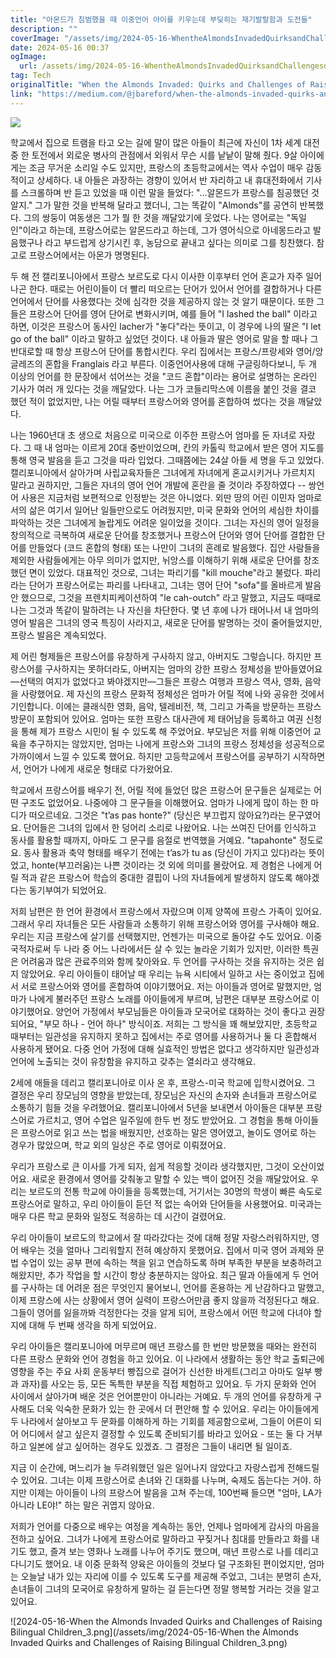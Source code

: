 ```yaml
---
title: "아몬드가 침범했을 때 이중언어 아이를 키우는데 부딪히는 재기발랄함과 도전들"
description: ""
coverImage: "/assets/img/2024-05-16-WhentheAlmondsInvadedQuirksandChallengesofRaisingBilingualChildren_0.png"
date: 2024-05-16 00:37
ogImage: 
  url: /assets/img/2024-05-16-WhentheAlmondsInvadedQuirksandChallengesofRaisingBilingualChildren_0.png
tag: Tech
originalTitle: "When the Almonds Invaded: Quirks and Challenges of Raising Bilingual Children"
link: "https://medium.com/@jbareford/when-the-almonds-invaded-quirks-and-challenges-of-raising-bilingual-children-5121f0b6f843"
---
```




<img src="/assets/img/2024-05-16-When the Almonds Invaded Quirks and Challenges of Raising Bilingual Children_0.png" />

학교에서 집으로 트램을 타고 오는 길에 말이 많은 아들이 최근에 자신이 1차 세계 대전 중 한 토전에서 외로운 병사의 관점에서 외워서 무슨 시를 낱낱이 말해 줬다. 9살 아이에게는 조금 무거운 소리일 수도 있지만, 프랑스의 초등학교에서는 역사 수업이 매우 감동적이고 상세하다. 내 아들은 과장하는 경향이 있어서 반 자리하고 내 휴대전화에서 기사를 스크롤하며 반 듣고 있었을 때 이런 말을 들었다: "…알몬드가 프랑스를 침공했던 것 알지." 그가 말한 것을 반복해 달라고 했더니, 그는 똑같이 "Almonds"를 공연히 반복했다. 그의 쌍둥이 여동생은 그가 뭘 한 것을 깨달았기에 웃었다. 나는 영어로는 "독일인"이라고 하는데, 프랑스어로는 알몬드라고 하는데, 그가 영어식으로 아네몽드라고 발음했구나 라고 부드럽게 상기시킨 후, 농담으로 끝내고 싶다는 의미로 그를 칭찬했다. 참고로 프랑스어에서는 아몬가 명명된다.

두 해 전 캘리포니아에서 프랑스 보르도로 다시 이사한 이후부터 언어 혼교가 자주 일어나곤 한다. 때로는 어린이들이 더 빨리 떠오르는 단어가 있어서 언어를 결합하거나 다른 언어에서 단어를 사용했다는 것에 심각한 것을 제공하지 않는 것 알기 때문이다. 또한 그들은 프랑스어 단어를 영어 단어로 변화시키며, 예를 들어 "I lashed the ball" 이라고 하면, 이것은 프랑스어 동사인 lacher가 "놓다"라는 뜻이고, 이 경우에 나의 딸은 "I let go of the ball" 이라고 말하고 싶었던 것이다. 내 아들과 딸은 영어로 말을 할 때나 그 반대로할 때 항상 프랑스어 단어를 통합시킨다. 우리 집에서는 프랑스/프랑세와 영어/앙글레즈의 혼합을 Franglais 라고 부른다. 이중언어사용에 대해 구글링하다보니, 두 개 이상의 언어를 한 문장에서 섞어쓰는 것을 "코드 혼합"이라는 용어로 설명하는 온라인 기사가 여러 개 있다는 것을 깨달았다. 나는 그가 코들리막스에 이름을 붙인 것을 결코 했던 적이 없었지만, 나는 어릴 때부터 프랑스어와 영어를 혼합하여 썼다는 것을 깨달았다.

나는 1960년대 초 생으로 처음으로 미국으로 이주한 프랑스어 엄마를 둔 자녀로 자랐다. 그 때 내 엄마는 이르게 20대 중반이었으며, 칸의 카톨릭 학교에서 받은 영어 지도를 통해 영국 발음을 듣고 그것을 따라 입었다. 그때쯤에는 24살 아들 세 명을 두고 있었다. 캘리포니아에서 살아가며 사립교육자들은 그녀에게 자녀에게 혼교시키거나 가르치지 말라고 권하지만, 그들은 자녀의 영어 언어 개발에 혼란을 줄 것이라 주장하였다 -- 쌍언어 사용은 지금처럼 보편적으로 인정받는 것은 아니었다. 외딴 땅의 어린 이민자 엄마로서의 삶은 여기서 일어난 일들만으로도 어려웠지만, 미국 문화와 언어의 세심한 차이를 파악하는 것은 그녀에게 놀랍게도 어려운 일이었을 것이다. 그녀는 자신의 영어 일정을 창의적으로 극복하여 새로운 단어를 창조했거나 프랑스어 단어와 영어 단어를 결합한 단어를 만들었다 (코드 혼합의 형태) 또는 나만이 그녀의 혼례로 발음했다. 집안 사람들을 제외한 사람들에게는 아무 의미가 없지만, 뉘앙스를 이해하기 위해 새로운 단어를 창조했던 면이 있었다. 대표적인 것으로, 그녀는 파리기를 "kill mouche"라고 불렀다. 파리라는 단어가 프랑스어로는 파리를 나타내고, 그녀는 영어 단어 "sofa"를 올바르게 발음 안 했으므로, 그것을 프렌치피케이션하여 "le cah-outch" 라고 말했고, 지금도 때때로 나는 그것과 똑같이 말하려는 나 자신을 차단한다. 몇 년 후에 나가 태어나서 내 엄마의 영어 발음은 그녀의 영국 특징이 사라지고, 새로운 단어를 발명하는 것이 줄어들었지만, 프랑스 발음은 계속되었다.



제 어린 형제들은 프랑스어를 유창하게 구사하지 않고, 아버지도 그렇습니다. 하지만 프랑스어를 구사하지는 못하더라도, 아버지는 엄마의 강한 프랑스 정체성을 받아들였어요—선택의 여지가 없었다고 봐야겠지만—그들은 프랑스 여행과 프랑스 역사, 영화, 음악을 사랑했어요. 제 자신의 프랑스 문화적 정체성은 엄마가 어릴 적에 나와 공유한 것에서 기인합니다. 이에는 클래식한 영화, 음악, 텔레비전, 책, 그리고 가족을 방문하는 프랑스 방문이 포함되어 있어요. 엄마는 또한 프랑스 대사관에 제 태어남을 등록하고 여권 신청을 통해 제가 프랑스 시민이 될 수 있도록 해 주었어요. 부모님은 저를 위해 이중언어 교육을 추구하지는 않았지만, 엄마는 나에게 프랑스와 그녀의 프랑스 정체성을 성공적으로 가까이에서 느낄 수 있도록 했어요. 하지만 고등학교에서 프랑스어를 공부하기 시작하면서, 언어가 나에게 새로운 형태로 다가왔어요.

학교에서 프랑스어를 배우기 전, 어릴 적에 들었던 많은 프랑스어 문구들은 실제로는 어떤 구조도 없었어요. 나중에야 그 문구들을 이해했어요. 엄마가 나에게 많이 하는 한 마디가 떠오르네요. 그것은 "t’as pas honte?" (당신은 부끄럽지 않아요?)라는 문구였어요. 단어들은 그녀의 입에서 한 덩어리 소리로 나왔어요. 나는 쓰여진 단어를 인식하고 동사를 활용할 때까지, 아마도 그 문구를 음절로 번역했을 거예요. "tapahonte" 정도로요. 동사 활용과 축약 형태를 배우기 전에는 t’as가 tu as (당신이 가지고 있다)라는 뜻이었고, honte(부끄러움)는 나쁜 것이라는 것 외에 의미를 몰랐어요. 제 경험은 나에게 어릴 적과 같은 프랑스어 학습의 중대한 결핍이 나의 자녀들에게 발생하지 않도록 해야겠다는 동기부여가 되었어요.

저희 남편은 한 언어 환경에서 프랑스에서 자랐으며 이제 양쪽에 프랑스 가족이 있어요. 그래서 우리 자녀들은 모든 사람들과 소통하기 위해 프랑스어와 영어를 구사해야 해요. 우리는 지금 프랑스에 살기를 선택했지만, 언젠가는 미국으로 돌아갈 수도 있어요. 이중 국적자로써 두 나라 중 어느 나라에서든 살 수 있는 놀라운 기회가 있지만, 이러한 특권은 어려움과 많은 관료주의와 함께 찾아와요. 두 언어를 구사하는 것을 유지하는 것은 쉽지 않았어요. 우리 아이들이 태어날 때 우리는 뉴욕 시티에서 일하고 사는 중이었고 집에서 서로 프랑스어와 영어를 혼합하여 이야기했어요. 저는 아이들과 영어로 말했지만, 엄마가 나에게 불러주던 프랑스 노래를 아이들에게 부르며, 남편은 대부분 프랑스어로 이야기했어요. 양언어 가정에서 부모님들은 아이들과 모국어로 대화하는 것이 좋다고 권장되어요, "부모 하나 - 언어 하나" 방식이죠. 저희는 그 방식을 꽤 해보았지만, 초등학교 때부터는 일관성을 유지하지 못하고 집에서는 주로 영어를 사용하거나 둘 다 혼합해서 사용하게 됐어요. 다중 언어 가정에 대해 실효적인 방법은 없다고 생각하지만 일관성과 언어에 노출되는 것이 유창함을 유지하고 갖추는 열쇠라고 생각해요.



2세에 애들을 데리고 캘리포니아로 이사 온 후, 프랑스-미국 학교에 입학시켰어요. 그 결정은 우리 장모님의 영향을 받았는데, 장모님은 자신의 손자와 손녀들과 프랑스어로 소통하기 힘들 것을 우려했어요. 캘리포니아에서 5년을 보내면서 아이들은 대부분 프랑스어로 가르치고, 영어 수업은 일주일에 한두 번 정도 받았어요. 그 경험을 통해 아이들은 프랑스어로 읽고 쓰는 법을 배웠지만, 선호하는 말은 영어였고, 놀이도 영어로 하는 경우가 많았으며, 학교 외의 일상은 주로 영어로 이뤄졌어요.

우리가 프랑스로 큰 이사를 가게 되자, 쉽게 적응할 것이라 생각했지만, 그것이 오산이었어요. 새로운 환경에서 영어를 갖춰놓고 말할 수 있는 백이 없어진 것을 깨달았어요. 우리는 보르도의 전통 학교에 아이들을 등록했는데, 거기서는 30명의 학생이 빠른 속도로 프랑스어로 말하고, 우리 아이들이 듣던 적 없는 속어와 단어들을 사용했어요. 미국과는 매우 다른 학교 문화와 일정도 적응하는 데 시간이 걸렸어요.

우리 아이들이 보르도의 학교에서 잘 따라갔다는 것에 대해 정말 자랑스러워하지만, 영어 배우는 것을 얼마나 그리워할지 전혀 예상하지 못했어요. 집에서 미국 영어 과제와 문법 수업이 있는 공부 편에 속하는 책을 읽고 연습하도록 하며 부족한 부분을 보충하려고 해왔지만, 추가 작업을 할 시간이 항상 충분하지는 않아요. 최근 딸과 아들에게 두 언어를 구사하는 데 어려운 점은 무엇인지 물어보니, 언어를 혼용하는 게 난감하다고 말했고, 이제 프랑스에 사는 상황에서 영어 실력이 프랑스어만큼 좋지 않을까 걱정된다고 해요. 그들이 영어를 잃을까봐 걱정한다는 것을 알게 되어, 프랑스에서 어떤 학교에 다녀야 할지에 대해 두 번째 생각을 하게 되었어요.



우리 아이들은 캘리포니아에 머무르며 매년 프랑스를 한 번만 방문했을 때와는 완전히 다른 프랑스 문화와 언어 경험을 하고 있어요. 이 나라에서 생활하는 동안 학교 출퇴근에 영향을 주는 주요 사회 운동부터 빵집으로 걸어가 신선한 바게트(그리고 아마도 일부 빵과 과자)를 사오는 등, 모든 독특한 부분을 직접 체험하고 있어요. 두 가지 문화와 언어 사이에서 살아가며 배운 것은 언어뿐만이 아니라는 거예요. 두 개의 언어를 유창하게 구사해도 더욱 익숙한 문화가 있는 한 곳에서 더 편안해 할 수 있어요. 우리는 아이들에게 두 나라에서 살아보고 두 문화를 이해하게 하는 기회를 제공함으로써, 그들이 어른이 되어 어디에서 살고 싶은지 결정할 수 있도록 준비되기를 바라고 있어요 - 또는 둘 다 거부하고 일본에 살고 싶어하는 경우도 있겠죠. 그 결정은 그들이 내리면 될 일이죠.

지금 이 순간에, 며느리가 늘 두려워했던 일은 일어나지 않았다고 자랑스럽게 전해드릴 수 있어요. 그녀는 이제 프랑스어로 손녀와 긴 대화를 나누며, 숙제도 돕는다는 거야. 하지만 이제는 아이들이 나의 프랑스어 발음을 고쳐 주는데, 100번째 들으면 "엄마, LA가 아니라 LE야!" 하는 말은 귀엽지 않아요.

저희가 언어를 다중으로 배우는 여정을 계속하는 동안, 언제나 엄마에게 감사의 마음을 전하고 싶어요. 그녀가 나에게 프랑스어로 말하라고 꾸짖거나 침대를 만들라고 화를 내기도 했고, 즐겨 보는 영화나 노래를 나누어 주기도 했으며, 매년 프랑스로 나를 데리고 다니기도 했어요. 내 이중 문화적 양육은 아이들의 것보다 덜 구조화된 편이었지만, 엄마는 오늘날 내가 있는 자리에 이를 수 있도록 도구를 제공해 주었고, 그녀는 분명히 손자, 손녀들이 그녀의 모국어로 유창하게 말하는 걸 듣는다면 정말 행복할 거라는 것을 알고 있어요.

![2024-05-16-When the Almonds Invaded Quirks and Challenges of Raising Bilingual Children_3.png](/assets/img/2024-05-16-When the Almonds Invaded Quirks and Challenges of Raising Bilingual Children_3.png)